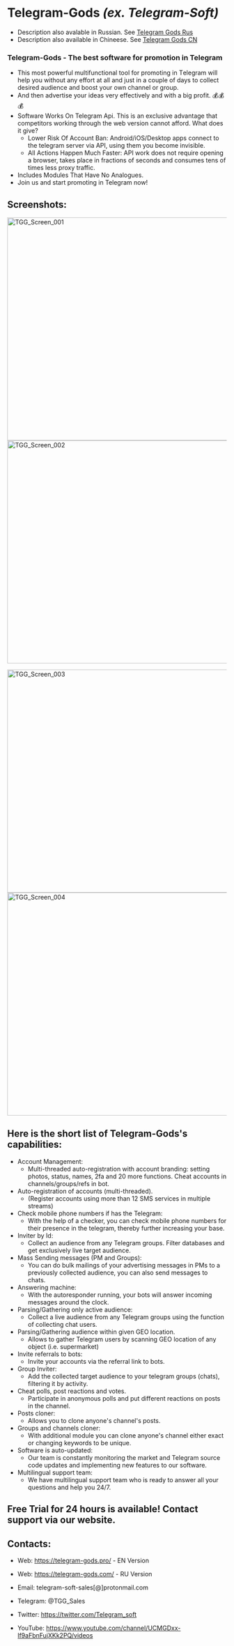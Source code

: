 # Telegram-Gods  *(ex. Telegram-Soft)*
 
 * Description also avalable in Russian. See [Telegram Gods Rus](https://github.com/telegram-gods/Telegram-Gods-RU)
 * Description also available in Chineese. See [Telegram Gods CN](https://github.com/telegram-gods/Telegram-Gods-CN)


### Telegram-Gods - The best software for promotion in Telegram
- This most powerful multifunctional tool for promoting in Тelegram will help you without any effort at all and just in a couple of days to collect desired audience and boost your own channel or group. 
- And then advertise your ideas very effectively and with a big profit. 💰💰💰
- Software Works On Telegram Api. This is an exclusive advantage that competitors working through the web version cannot afford. What does it give?
  * Lower Risk Of Account Ban: Android/iOS/Desktop apps connect to the telegram server via API, using them you become invisible.
  * All Actions Happen Much Faster: API work does not require opening a browser, takes place in fractions of seconds and consumes tens of times less proxy traffic.
- Includes Modules That Have No Analogues.
- Join us and start promoting in Telegram now!


## Screenshots:

<img align="center" width="512" alt="TGG_Screen_001" src="https://user-images.githubusercontent.com/94137664/180645000-8a129a5c-f13b-4508-903f-be840a84c154.png">  <img align="center" width="512" alt="TGG_Screen_002" src="https://user-images.githubusercontent.com/94137664/180644995-aec1e24a-a38f-4dbc-8ed3-4335e919297f.png">

<img align="center" width="512" alt="TGG_Screen_003" src="https://user-images.githubusercontent.com/94137664/180644991-1e3afaf3-31e6-43dc-9877-5efbc2b9449b.png">  <img align="center" width="512" alt="TGG_Screen_004" src="https://user-images.githubusercontent.com/94137664/180644987-fdf85963-75d2-46b7-b365-cdccb6712edd.png">

## Here is the short list of Telegram-Gods's capabilities:

- Account Management:
   * Multi-threaded auto-registration with account branding: setting photos, status, names, 2fa and 20 more functions. Cheat accounts in channels/groups/refs in bot.
- Auto-registration of accounts (multi-threaded).
   *  (Register accounts using more than 12 SMS services in multiple streams)
- Check mobile phone numbers if has the Telegram: 
   *  With the help of a checker, you can check mobile phone numbers for their presence in the telegram, thereby further increasing your base.
- Inviter by Id:
   *  Collect an audience from any Telegram groups. Filter databases and get exclusively live target audience.
- Mass Sending messages (PM and Groups):
   *  You can do bulk mailings of your advertising messages in PMs to a previously collected audience, you can also send messages to chats.
- Answering machine:
   *  With the autoresponder running, your bots will answer incoming messages around the clock.
- Parsing/Gathering only active audience:
   *  Collect a live audience from any Telegram groups using the function of collecting chat users.
- Parsing/Gathering audience within given GEO location.
   *  Allows to gather Telegram users by scanning GEO location of any object (i.e. supermarket)
- Invite referrals to bots:
   *  Invite your accounts via the referral link to bots.
- Group Inviter:
   *  Add the collected target audience to your telegram groups (chats), filtering it by activity.
- Cheat polls, post reactions and votes.
   *  Participate in anonymous polls and put different reactions on posts in the channel.
- Posts cloner:
   *  Allows you to clone anyone's channel's posts.
- Groups and channels cloner:
   *  With additional module you can clone anyone's channel either exact or changing keywords to be unique.
- Software is auto-updated:
   *  Our team is constantly monitoring the market and Telegram source code updates and implementing new features to our software.
- Multilingual support team:
   *  We have multilingual support team who is ready to answer all your questions and help you 24/7.

##
##  Free Trial for 24 hours is available! Contact support via our website.


##  Contacts:
- Wеb: https://telegram-gods.pro/ - EN Version
- Wеb: https://telegram-gods.com/ - RU Version

- Email: telegram-soft-sales[@]prоtonmail.cоm
- Telegram: @TGG_Sales
- Twitter: https://twitter.com/Telegram_soft
- YouTube: https://www.youtube.com/channel/UCMGDxx-lf9aFbnFujXKk2PQ/videos





